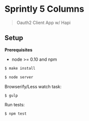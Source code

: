 # Sprintly 5 Columns

> Oauth2 Client App w/ Hapi

## Setup

**Prerequisites**

* node >= 0.10 and npm

```bash
$ make install
```

```bash
$ node server
```

Browserify/Less watch task:

```bash
$ gulp
```

Run tests:

```bash
$ npm test
```

